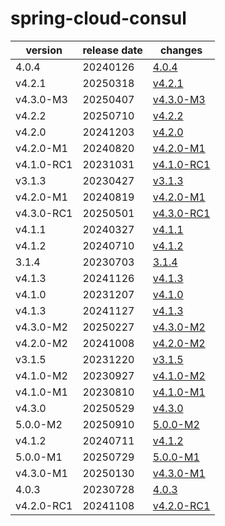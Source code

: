 # spring-cloud-consul	


|version|release date|changes|
|---|---|---|
|4.0.4|20240126|[4.0.4](./4.0.4-20240126.md)|
|v4.2.1|20250318|[v4.2.1](./v4.2.1-20250318.md)|
|v4.3.0-M3|20250407|[v4.3.0-M3](./v4.3.0-M3-20250407.md)|
|v4.2.2|20250710|[v4.2.2](./v4.2.2-20250710.md)|
|v4.2.0|20241203|[v4.2.0](./v4.2.0-20241203.md)|
|v4.2.0-M1|20240820|[v4.2.0-M1](./v4.2.0-M1-20240820.md)|
|v4.1.0-RC1|20231031|[v4.1.0-RC1](./v4.1.0-RC1-20231031.md)|
|v3.1.3|20230427|[v3.1.3](./v3.1.3-20230427.md)|
|v4.2.0-M1|20240819|[v4.2.0-M1](./v4.2.0-M1-20240819.md)|
|v4.3.0-RC1|20250501|[v4.3.0-RC1](./v4.3.0-RC1-20250501.md)|
|v4.1.1|20240327|[v4.1.1](./v4.1.1-20240327.md)|
|v4.1.2|20240710|[v4.1.2](./v4.1.2-20240710.md)|
|3.1.4|20230703|[3.1.4](./3.1.4-20230703.md)|
|v4.1.3|20241126|[v4.1.3](./v4.1.3-20241126.md)|
|v4.1.0|20231207|[v4.1.0](./v4.1.0-20231207.md)|
|v4.1.3|20241127|[v4.1.3](./v4.1.3-20241127.md)|
|v4.3.0-M2|20250227|[v4.3.0-M2](./v4.3.0-M2-20250227.md)|
|v4.2.0-M2|20241008|[v4.2.0-M2](./v4.2.0-M2-20241008.md)|
|v3.1.5|20231220|[v3.1.5](./v3.1.5-20231220.md)|
|v4.1.0-M2|20230927|[v4.1.0-M2](./v4.1.0-M2-20230927.md)|
|v4.1.0-M1|20230810|[v4.1.0-M1](./v4.1.0-M1-20230810.md)|
|v4.3.0|20250529|[v4.3.0](./v4.3.0-20250529.md)|
|5.0.0-M2|20250910|[5.0.0-M2](./5.0.0-M2-20250910.md)|
|v4.1.2|20240711|[v4.1.2](./v4.1.2-20240711.md)|
|5.0.0-M1|20250729|[5.0.0-M1](./5.0.0-M1-20250729.md)|
|v4.3.0-M1|20250130|[v4.3.0-M1](./v4.3.0-M1-20250130.md)|
|4.0.3|20230728|[4.0.3](./4.0.3-20230728.md)|
|v4.2.0-RC1|20241108|[v4.2.0-RC1](./v4.2.0-RC1-20241108.md)|
